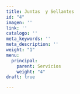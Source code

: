 ```yaml
---
title: Juntas  y Sellantes
id: "4"
imagen: ''
link: ''
catalogo: ''
meta_keywords: ''
meta_description: ''
weight: "1"
menu:
  principal:
    parent: Servicios
    weight: "4"
draft: true

---
```

